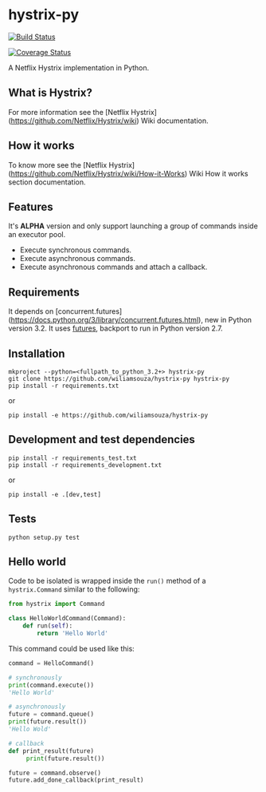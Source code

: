 hystrix-py
==========

[![Build Status](https://travis-ci.org/wiliamsouza/hystrix-py.svg)
](https://travis-ci.org/wiliamsouza/hystrix-py)

[![Coverage Status](https://img.shields.io/coveralls/wiliamsouza/hystrix-py.svg)](https://coveralls.io/r/wiliamsouza/hystrix-py)

A Netflix Hystrix implementation in Python.

What is Hystrix?
----------------

For more information see the [Netflix Hystrix]
(https://github.com/Netflix/Hystrix/wiki) Wiki documentation.

How it works
------------

To know more see the [Netflix Hystrix]
(https://github.com/Netflix/Hystrix/wiki/How-it-Works) Wiki How it works
section documentation.

Features
--------

It's **ALPHA** version and only support launching a group of commands inside
an executor pool.

* Execute synchronous commands.
* Execute asynchronous commands.
* Execute asynchronous commands and attach a callback.

Requirements
------------

It depends on [concurrent.futures]
(https://docs.python.org/3/library/concurrent.futures.html), new in Python
version 3.2.
It uses [futures](https://pypi.python.org/pypi/futures), backport to run in
Python version 2.7.

Installation
------------

```
mkproject --python=<fullpath_to_python_3.2+> hystrix-py
git clone https://github.com/wiliamsouza/hystrix-py hystrix-py
pip install -r requirements.txt
```

or

```
pip install -e https://github.com/wiliamsouza/hystrix-py
```

Development and test dependencies
---------------------------------

```
pip install -r requirements_test.txt
pip install -r requirements_development.txt
```

or

```
pip install -e .[dev,test]
```

Tests
-----

```
python setup.py test
```

Hello world
-----------

Code to be isolated is wrapped inside the `run()` method of a `hystrix.Command` similar to the following:

```python
from hystrix import Command

class HelloWorldCommand(Command):
    def run(self):
        return 'Hello World'
```

This command could be used like this:

```python
command = HelloCommand()

# synchronously
print(command.execute())
'Hello World'

# asynchronously
future = command.queue()
print(future.result())
'Hello Wold'

# callback
def print_result(future)
     print(future.result())

future = command.observe()
future.add_done_callback(print_result)
```
